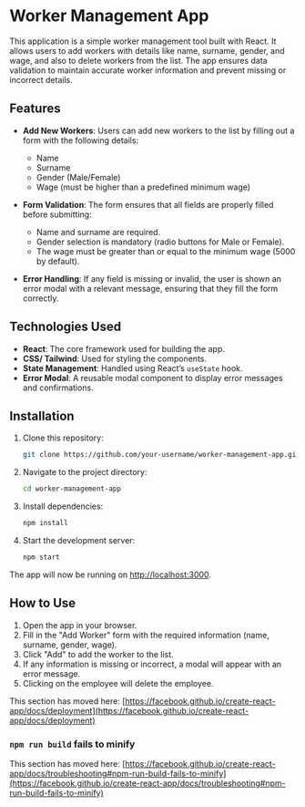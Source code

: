 # Worker Management App

This application is a simple worker management tool built with React. It allows users to add workers with details like name, surname, gender, and wage, and also to delete workers from the list. The app ensures data validation to maintain accurate worker information and prevent missing or incorrect details.

## Features

- **Add New Workers**: Users can add new workers to the list by filling out a form with the following details:
  - Name
  - Surname
  - Gender (Male/Female)
  - Wage (must be higher than a predefined minimum wage)

- **Form Validation**: The form ensures that all fields are properly filled before submitting:
  - Name and surname are required.
  - Gender selection is mandatory (radio buttons for Male or Female).
  - The wage must be greater than or equal to the minimum wage (5000 by default).

- **Error Handling**: If any field is missing or invalid, the user is shown an error modal with a relevant message, ensuring that they fill the form correctly.


## Technologies Used

- **React**: The core framework used for building the app.
- **CSS/ Tailwind**: Used for styling the components.
- **State Management**: Handled using React’s `useState` hook.
- **Error Modal**: A reusable modal component to display error messages and confirmations.

## Installation

1. Clone this repository:
    ```bash
    git clone https://github.com/your-username/worker-management-app.git
    ```

2. Navigate to the project directory:
    ```bash
    cd worker-management-app
    ```

3. Install dependencies:
    ```bash
    npm install
    ```

4. Start the development server:
    ```bash
    npm start
    ```

The app will now be running on [http://localhost:3000](http://localhost:3000).

## How to Use

1. Open the app in your browser.
2. Fill in the "Add Worker" form with the required information (name, surname, gender, wage).
3. Click "Add" to add the worker to the list.
4. If any information is missing or incorrect, a modal will appear with an error message.
5. Clicking on the employee will delete the employee.


This section has moved here: [https://facebook.github.io/create-react-app/docs/deployment](https://facebook.github.io/create-react-app/docs/deployment)

### `npm run build` fails to minify

This section has moved here: [https://facebook.github.io/create-react-app/docs/troubleshooting#npm-run-build-fails-to-minify](https://facebook.github.io/create-react-app/docs/troubleshooting#npm-run-build-fails-to-minify)
